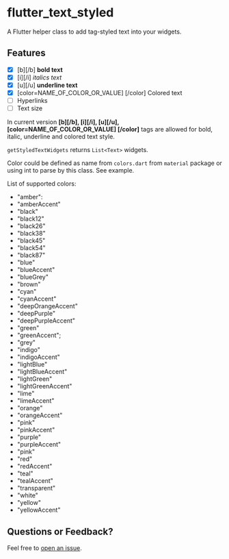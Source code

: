 # flutter_text_styled

A Flutter helper class to add tag-styled text into your widgets.

## Features

- [X] [b][/b] **bold text**
- [X] [i][/i] *italics text*
- [X] [u][/u] __underline text__
- [X] [color=NAME_OF_COLOR_OR_VALUE] [/color] Colored text
- [ ] Hyperlinks
- [ ] Text size

In current version **[b][/b], [i][/i], [u][/u], [color=NAME_OF_COLOR_OR_VALUE] [/color]** tags are allowed for bold, italic, underline and colored text style.

`getStyledTextWidgets` returns `List<Text>` widgets.

Color could be defined as name from `colors.dart` from `material` package or using int to parse by this class. See example.

List of supported colors:
-  "amber":
-  "amberAccent"
-  "black"
-  "black12"
-  "black26"
-  "black38"
-  "black45"
-  "black54"
-  "black87"
-  "blue"
-  "blueAccent"
-  "blueGrey"
-  "brown"
-  "cyan"
-  "cyanAccent"
-  "deepOrangeAccent"
-  "deepPurple"
-  "deepPurpleAccent"
-  "green"
-  "greenAccent";
-  "grey"
-  "indigo"
-  "indigoAccent"
-  "lightBlue"
-  "lightBlueAccent"
-  "lightGreen"
-  "lightGreenAccent"
-  "lime"
-  "limeAccent"
-  "orange"
-  "orangeAccent"
-  "pink"
-  "pinkAccent"
-  "purple"
-  "purpleAccent"
-  "pink"
-  "red"
-  "redAccent"
-  "teal"
-  "tealAccent"
-  "transparent"
-  "white"
-  "yellow"
-  "yellowAccent"

## Questions or Feedback?

Feel free to [open an issue](https://github.com/dudeck/flutter_text_styled/issues/new).
